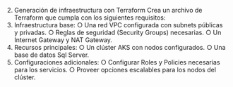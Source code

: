 2. Generación de infraestructura con Terraform
Crea un archivo de Terraform que cumpla con los siguientes requisitos:
1. Infraestructura base:
○ Una red VPC configurada con subnets públicas y privadas.
○ Reglas de seguridad (Security Groups) necesarias.
○ Un Internet Gateway y NAT Gateway.
2. Recursos principales:
○ Un clúster AKS con nodos configurados.
○ Una base de datos Sql Server.
3. Configuraciones adicionales:
○ Configurar Roles y Policies necesarias para los servicios.
○ Proveer opciones escalables para los nodos del clúster.
